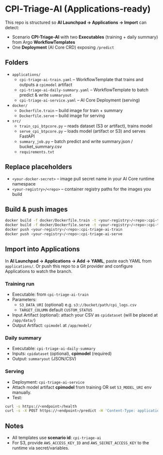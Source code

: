 # CPI‑Triage‑AI (Applications-ready)

This repo is structured so **AI Launchpad → Applications → Import** can detect:
- Scenario **CPI-Triage-AI** with two **Executables** (training + daily summary) from Argo **WorkflowTemplates**
- One **Deployment** (AI Core CRD) exposing `/predict`

## Folders
- `applications/`
  - `cpi-triage-ai-train.yaml` – WorkflowTemplate that trains and outputs a `cpimodel` artifact
  - `cpi-triage-ai-daily-summary.yaml` – WorkflowTemplate to batch predict & write `summaryout`
  - `cpi-triage-ai-service.yaml` – AI Core Deployment (serving)
- `docker/`
  - `Dockerfile.train` – build image for train + summary
  - `Dockerfile.serve` – build image for serving
- `src/`
  - `train_cpi_btpcore.py` – reads dataset (S3 or artifact), trains model
  - `serve_cpi_btpcore.py` – loads model (artifact or S3) and serves FastAPI
  - `summary_job.py` – batch predict and write summary.json / bucket_summary.csv
  - `requirements.txt`

## Replace placeholders
- `<your-docker-secret>` – image pull secret name in your AI Core runtime namespace
- `<your-registry>/<repo>` – container registry paths for the images you build

## Build & push images
```bash
docker build -f docker/Dockerfile.train -t <your-registry>/<repo>:cpi-triage-ai-train .
docker build -f docker/Dockerfile.serve -t <your-registry>/<repo>:cpi-triage-ai-serve .
docker push <your-registry>/<repo>:cpi-triage-ai-train
docker push <your-registry>/<repo>:cpi-triage-ai-serve
```

## Import into Applications
In **AI Launchpad → Applications → Add → YAML**, paste each YAML from `applications/`. Or push this repo to a Git provider and configure Applications to watch the branch.

### Training run
- Executable: from `cpi-triage-ai-train`
- Parameters:
  - `S3_DATA_URI` (optional) e.g. `s3://bucket/path/cpi_logs.csv`
  - `TARGET_COLUMN` default `CUSTOM_STATUS`
- Input Artifact (optional): attach your CSV as `cpidataset` (will be placed at `/app/data/`)
- Output Artifact: `cpimodel` at `/app/model/`

### Daily summary
- Executable: `cpi-triage-ai-daily-summary`
- Inputs: `cpidataset` (optional), **cpimodel** (required)
- Output: `summaryout` (JSON/CSV)

### Serving
- Deployment: `cpi-triage-ai-service`
- Attach model artifact **cpimodel** from training OR set `S3_MODEL_URI` env manually.
- Test:
```bash
curl -s https://<endpoint>/health
curl -s -X POST https://<endpoint>/predict -H 'Content-Type: application/json'   -d '{"ARTIFACT_NAME":"InvoiceProcessing","ORIGIN_COMPONENT_NAME":"HTTP","LOG_LEVEL":"ERROR"}'
```

## Notes
- All templates use **scenario id**: `cpi-triage-ai`
- For S3, provide `AWS_ACCESS_KEY_ID` and `AWS_SECRET_ACCESS_KEY` to the runtime via secret/variables.
